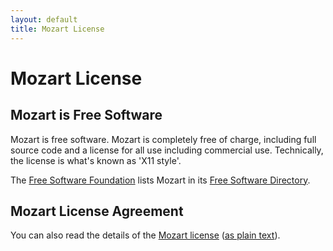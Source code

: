 ```yaml
---
layout: default
title: Mozart License
---
```



# Mozart License


## Mozart is Free Software

Mozart is free software. Mozart is completely free of charge, including full
source code and a license for all use including commercial use. Technically,
the license is what's known as 'X11 style'.

The [Free Software Foundation](http://www.fsf.org/) lists Mozart in its 
[Free Software Directory](http://directory.fsf.org/).

## Mozart License Agreement

You can also read the details of the [Mozart license](./license.html) ([as plain text](./LICENSE)).